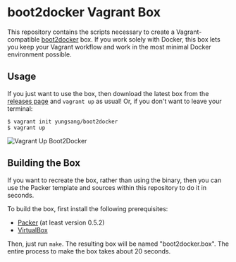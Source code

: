 # boot2docker Vagrant Box

This repository contains the scripts necessary to create a Vagrant-compatible
[boot2docker](https://github.com/boot2docker/boot2docker) box. If you work solely
with Docker, this box lets you keep your Vagrant workflow and work in the
most minimal Docker environment possible.

## Usage

If you just want to use the box, then download the latest box from
the [releases page](https://github.com/YungSang/boot2docker-vagrant-box/releases)
and `vagrant up` as usual! Or, if you don't want to leave your terminal:

    $ vagrant init yungsang/boot2docker
    $ vagrant up

![Vagrant Up Boot2Docker](https://raw.github.com/YungSang/boot2docker-vagrant-box/master/readme_image.gif)

## Building the Box

If you want to recreate the box, rather than using the binary, then
you can use the Packer template and sources within this repository to
do it in seconds.

To build the box, first install the following prerequisites:

  * [Packer](http://www.packer.io) (at least version 0.5.2)
  * [VirtualBox](http://www.virtualbox.org)

Then, just run `make`. The resulting box will be named "boot2docker.box".
The entire process to make the box takes about 20 seconds.
